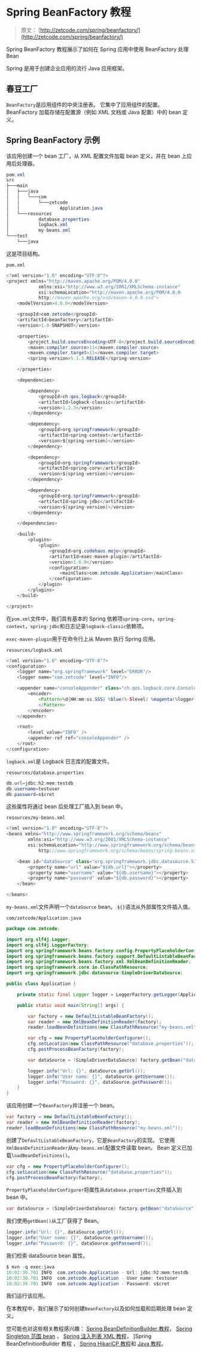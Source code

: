 # Spring BeanFactory 教程

> 原文： [http://zetcode.com/spring/beanfactory/](http://zetcode.com/spring/beanfactory/)

Spring BeanFactory 教程展示了如何在 Spring 应用中使用 BeanFactory 处理 Bean

Spring 是用于创建企业应用的流行 Java 应用框架。

## 春豆工厂

`BeanFactory`是应用组件的中央注册表。 它集中了应用组件的配置。 BeanFactory 加载存储在配置源（例如 XML 文档或 Java 配置）中的 bean 定义。

## Spring BeanFactory 示例

该应用创建一个 bean 工厂，从 XML 配置文件加载 bean 定义，并在 bean 上应用后处理器。

```java
pom.xml
src
├───main
│   ├───java
│   │   └───com
│   │       └───zetcode
│   │               Application.java
│   └───resources
│           database.properties
│           logback.xml
│           my-beans.xml
└───test
    └───java

```

这是项目结构。

`pom.xml`

```java
<?xml version="1.0" encoding="UTF-8"?>
<project xmlns="http://maven.apache.org/POM/4.0.0"
            xmlns:xsi="http://www.w3.org/2001/XMLSchema-instance"
            xsi:schemaLocation="http://maven.apache.org/POM/4.0.0
            http://maven.apache.org/xsd/maven-4.0.0.xsd">
    <modelVersion>4.0.0</modelVersion>

    <groupId>com.zetcode</groupId>
    <artifactId>beanfactory</artifactId>
    <version>1.0-SNAPSHOT</version>

    <properties>
        <project.build.sourceEncoding>UTF-8</project.build.sourceEncoding>
        <maven.compiler.source>11</maven.compiler.source>
        <maven.compiler.target>11</maven.compiler.target>
        <spring-version>5.1.3.RELEASE</spring-version>

    </properties>

    <dependencies>

        <dependency>
            <groupId>ch.qos.logback</groupId>
            <artifactId>logback-classic</artifactId>
            <version>1.2.3</version>
        </dependency>

        <dependency>
            <groupId>org.springframework</groupId>
            <artifactId>spring-context</artifactId>
            <version>${spring-version}</version>
        </dependency>

        <dependency>
            <groupId>org.springframework</groupId>
            <artifactId>spring-core</artifactId>
            <version>${spring-version}</version>
        </dependency>

        <dependency>
            <groupId>org.springframework</groupId>
            <artifactId>spring-jdbc</artifactId>
            <version>${spring-version}</version>
        </dependency>        

    </dependencies>

    <build>
        <plugins>
            <plugin>
                <groupId>org.codehaus.mojo</groupId>
                <artifactId>exec-maven-plugin</artifactId>
                <version>1.6.0</version>
                <configuration>
                    <mainClass>com.zetcode.Application</mainClass>
                </configuration>
            </plugin>
        </plugins>
    </build>

</project>

```

在`pom.xml`文件中，我们具有基本的 Spring 依赖项`spring-core`，`spring-context`，`spring-jdbc`和日志记录`logback-classic`依赖项。

`exec-maven-plugin`用于在命令行上从 Maven 执行 Spring 应用。

`resources/logback.xml`

```java
<?xml version="1.0" encoding="UTF-8"?>
<configuration>
    <logger name="org.springframework" level="ERROR"/>
    <logger name="com.zetcode" level="INFO"/>

    <appender name="consoleAppender" class="ch.qos.logback.core.ConsoleAppender">
        <encoder>
            <Pattern>%d{HH:mm:ss.SSS} %blue(%-5level) %magenta(%logger{36}) - %msg %n
            </Pattern>
        </encoder>
    </appender>

    <root>
        <level value="INFO" />
        <appender-ref ref="consoleAppender" />
    </root>
</configuration>

```

`logback.xml`是 Logback 日志库的配置文件。

`resources/database.properties`

```java
db.url=jdbc:h2:mem:testdb
db.username=testuser
db.password=s$cret

```

这些属性将通过 bean 后处理工厂插入到 bean 中。

`resources/my-beans.xml`

```java
<?xml version="1.0" encoding="UTF-8"?>
<beans xmlns="http://www.springframework.org/schema/beans"
        xmlns:xsi="http://www.w3.org/2001/XMLSchema-instance"
        xsi:schemaLocation="http://www.springframework.org/schema/beans
            http://www.springframework.org/schema/beans/spring-beans.xsd">

    <bean id="dataSource" class="org.springframework.jdbc.datasource.SimpleDriverDataSource">
        <property name="url" value="${db.url}"></property>
        <property name="username" value="${db.username}"></property>
        <property name="password" value="${db.password}"></property>
    </bean>

</beans>

```

`my-beans.xml`文件声明一个`dataSource` bean。 `${}`语法从外部属性文件插入值。

`com/zetcode/Application.java`

```java
package com.zetcode;

import org.slf4j.Logger;
import org.slf4j.LoggerFactory;
import org.springframework.beans.factory.config.PropertyPlaceholderConfigurer;
import org.springframework.beans.factory.support.DefaultListableBeanFactory;
import org.springframework.beans.factory.xml.XmlBeanDefinitionReader;
import org.springframework.core.io.ClassPathResource;
import org.springframework.jdbc.datasource.SimpleDriverDataSource;

public class Application {

    private static final Logger logger = LoggerFactory.getLogger(Application.class);

    public static void main(String[] args) {

        var factory = new DefaultListableBeanFactory();
        var reader = new XmlBeanDefinitionReader(factory);
        reader.loadBeanDefinitions(new ClassPathResource("my-beans.xml"));

        var cfg = new PropertyPlaceholderConfigurer();
        cfg.setLocation(new ClassPathResource("database.properties"));
        cfg.postProcessBeanFactory(factory);

        var dataSource = (SimpleDriverDataSource) factory.getBean("dataSource");

        logger.info("Url: {}", dataSource.getUrl());
        logger.info("User name: {}", dataSource.getUsername());
        logger.info("Password: {}", dataSource.getPassword());
    }
}

```

该应用创建一个`BeanFactory`并注册一个 bean。

```java
var factory = new DefaultListableBeanFactory();
var reader = new XmlBeanDefinitionReader(factory);
reader.loadBeanDefinitions(new ClassPathResource("my-beans.xml"));

```

创建了`DefaultListableBeanFactory`，它是`BeanFactory`的实现。 它使用`XmlBeanDefinitionReader`从`my-beans.xml`配置文件读取 bean。 Bean 定义已加载`loadBeanDefinitions()`。

```java
var cfg = new PropertyPlaceholderConfigurer();
cfg.setLocation(new ClassPathResource("database.properties"));
cfg.postProcessBeanFactory(factory);

```

`PropertyPlaceholderConfigurer`将属性从`database.properties`文件插入到 bean 中。

```java
var dataSource = (SimpleDriverDataSource) factory.getBean("dataSource");

```

我们使用`getBean()`从工厂获得了 Bean。

```java
logger.info("Url: {}", dataSource.getUrl());
logger.info("User name: {}", dataSource.getUsername());
logger.info("Password: {}", dataSource.getPassword());

```

我们检索 dataSource bean 属性。

```java
$ mvn -q exec:java
10:02:30.701 INFO  com.zetcode.Application - Url: jdbc:h2:mem:testdb
10:02:30.701 INFO  com.zetcode.Application - User name: testuser
10:02:30.701 INFO  com.zetcode.Application - Password: s$cret

```

我们运行该应用。

在本教程中，我们展示了如何创建`BeanFactory`以及如何加载和后期处理 bean 定义。

您可能也对这些相关教程感兴趣： [Spring BeanDefinitionBuilder 教程](/spring/beandefinitionbuilder/)， [Spring Singleton 范围 bean](/spring/singletonscope/) ， [Spring 注入列表 XML 教程](/spring/injectlistxml/)， [Spring BeanDefinitionBuilder 教程[](/spring/beandefinitionbuilder/) ， [Spring HikariCP 教程](/articles/springhikaricp/)和 [Java 教程](/lang/java/)。